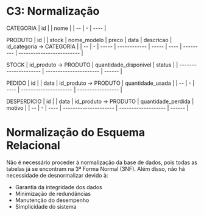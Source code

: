 # C3: Normalização

CATEGORIA
| id |   | nome |
| -- | - | ---- |

PRODUTO
| id |   | stock | nome\_modelo | preco | data | descricao | id\_categoria → CATEGORIA |
| -- | - | ----- | ------------ | ----- | ---- | --------- | ------------------------- |

STOCK
| id\_produto → PRODUTO | quantidade\_disponivel | status |
| --------------------- | ---------------------- | ------ |

PEDIDO
| id |   | data | id\_produto → PRODUTO | quantidade\_usada |
| -- | - | ---- | --------------------- | ----------------- |

DESPERDICIO
| id |   | data | id\_produto → PRODUTO | quantidade\_perdida | motivo |
| -- | - | ---- | --------------------- | ------------------- | ------ |

# Normalização do Esquema Relacional

Não é necessário proceder à normalização da base de dados, pois todas as tabelas já se encontram na 3ª Forma Normal (3NF).
Além disso, não há necessidade de desnormalizar devido à:

- Garantia da integridade dos dados
- Minimização de redundâncias
- Manutenção do desempenho
- Simplicidade do sistema
